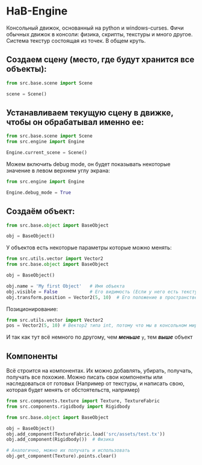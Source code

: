 # HaB-Engine
Консольный движок, основанный на python и windows-curses.
Фичи обычных движок в консоли: физика, скрипты, текстуры и много другое.
Система текстур состоящая из точек. В общем круть.


## Создаем сцену (место, где будут хранится все объекты):
```python
from src.base.scene import Scene

scene = Scene()
```

## Устанавливаем текущую сцену в движке, чтобы он обрабатывал именно ее:
```python
from src.base.scene import Scene
from src.engine import Engine

Engine.current_scene = Scene()
```

Можем включить debug mode, он будет показывать некоторые значение в левом верхнем углу экрана:
```python
from src.engine import Engine

Engine.debug_mode = True
```

## Создаём объект:
```python
from src.base.object import BaseObject

obj = BaseObject()
```

У объектов есть некоторые параметры которые можно менять:
```python
from src.utils.vector import Vector2
from src.base.object import BaseObject

obj = BaseObject()

obj.name = 'My first Object'   # Имя объекта
obj.visible = False            # Его видимость (Если у него есть текстура конечно)
obj.transform.position = Vector2(5, 10)  # Его положение в пространстве
```
Позиционирование:
```python
from src.utils.vector import Vector2
pos = Vector2(5, 10) # Вектор2 типа int, потому что мы в консольном мире
```
И так как тут всё немного по другому, чем ***меньше*** `y`, тем ***выше*** объект


## Компоненты
Всё строится на компонентах. 
Их можно добавлять, убирать, получать, получать все похожие.
Можно писать свои компоненты или наследоваться от готовых 
(Например от текстуры, и написать свою, которая будет менять от обстоятельств, например)

```python
from src.components.texture import Texture, TextureFabric
from src.components.rigidbody import Rigidbody

from src.base.object import BaseObject

obj = BaseObject()
obj.add_component(TextureFabric.load('src/assets/test.tx'))
obj.add_component(Rigidbody())  # Физика

# Аналогично, можно их получать и использовать
obj.get_component(Texture).points.clear()
```